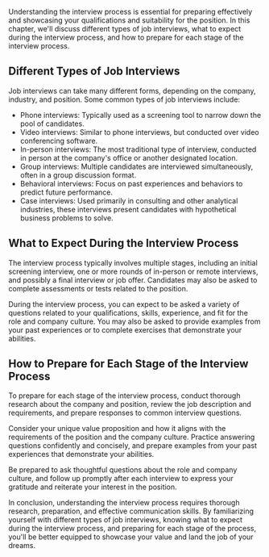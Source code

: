 
Understanding the interview process is essential for preparing effectively and showcasing your qualifications and suitability for the position. In this chapter, we'll discuss different types of job interviews, what to expect during the interview process, and how to prepare for each stage of the interview process.

Different Types of Job Interviews
---------------------------------

Job interviews can take many different forms, depending on the company, industry, and position. Some common types of job interviews include:

* Phone interviews: Typically used as a screening tool to narrow down the pool of candidates.
* Video interviews: Similar to phone interviews, but conducted over video conferencing software.
* In-person interviews: The most traditional type of interview, conducted in person at the company's office or another designated location.
* Group interviews: Multiple candidates are interviewed simultaneously, often in a group discussion format.
* Behavioral interviews: Focus on past experiences and behaviors to predict future performance.
* Case interviews: Used primarily in consulting and other analytical industries, these interviews present candidates with hypothetical business problems to solve.

What to Expect During the Interview Process
-------------------------------------------

The interview process typically involves multiple stages, including an initial screening interview, one or more rounds of in-person or remote interviews, and possibly a final interview or job offer. Candidates may also be asked to complete assessments or tests related to the position.

During the interview process, you can expect to be asked a variety of questions related to your qualifications, skills, experience, and fit for the role and company culture. You may also be asked to provide examples from your past experiences or to complete exercises that demonstrate your abilities.

How to Prepare for Each Stage of the Interview Process
------------------------------------------------------

To prepare for each stage of the interview process, conduct thorough research about the company and position, review the job description and requirements, and prepare responses to common interview questions.

Consider your unique value proposition and how it aligns with the requirements of the position and the company culture. Practice answering questions confidently and concisely, and prepare examples from your past experiences that demonstrate your abilities.

Be prepared to ask thoughtful questions about the role and company culture, and follow up promptly after each interview to express your gratitude and reiterate your interest in the position.

In conclusion, understanding the interview process requires thorough research, preparation, and effective communication skills. By familiarizing yourself with different types of job interviews, knowing what to expect during the interview process, and preparing for each stage of the process, you'll be better equipped to showcase your value and land the job of your dreams.

